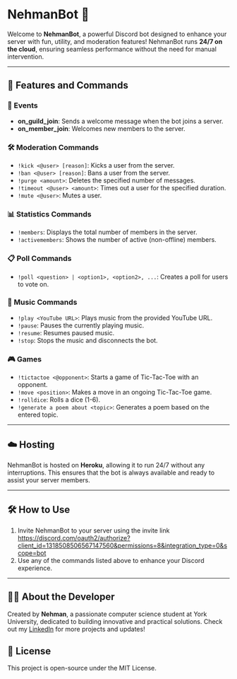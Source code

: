 # NehmanBot 🦁

Welcome to **NehmanBot**, a powerful Discord bot designed to enhance your server with fun, utility, and moderation features! NehmanBot runs **24/7 on the cloud**, ensuring seamless performance without the need for manual intervention.

---

## 🚀 Features and Commands

### 🎉 Events
- **on_guild_join**: Sends a welcome message when the bot joins a server.
- **on_member_join**: Welcomes new members to the server.

### 🛠 Moderation Commands
- `!kick <@user> [reason]`: Kicks a user from the server.
- `!ban <@user> [reason]`: Bans a user from the server.
- `!purge <amount>`: Deletes the specified number of messages.
- `!timeout <@user> <amount>`: Times out a user for the specified duration.
- `!mute <@user>`: Mutes a user.

### 📊 Statistics Commands
- `!members`: Displays the total number of members in the server.
- `!activemembers`: Shows the number of active (non-offline) members.

### 📋 Poll Commands
- `!poll <question> | <option1>, <option2>, ...`: Creates a poll for users to vote on.

### 🎵 Music Commands
- `!play <YouTube URL>`: Plays music from the provided YouTube URL.
- `!pause`: Pauses the currently playing music.
- `!resume`: Resumes paused music.
- `!stop`: Stops the music and disconnects the bot.

### 🎮 Games
- `!tictactoe <@opponent>`: Starts a game of Tic-Tac-Toe with an opponent.
- `!move <position>`: Makes a move in an ongoing Tic-Tac-Toe game.
- `!rolldice`: Rolls a dice (1-6).
- `!generate a poem about <topic>`: Generates a poem based on the entered topic.

---

## ☁️ Hosting

NehmanBot is hosted on **Heroku**, allowing it to run 24/7 without any interruptions. This ensures that the bot is always available and ready to assist your server members.

---

## 🛠 How to Use

1. Invite NehmanBot to your server using the invite link https://discord.com/oauth2/authorize?client_id=1318508506567147560&permissions=8&integration_type=0&scope=bot
2. Use any of the commands listed above to enhance your Discord experience.

---

## 🧑‍💻 About the Developer

Created by **Nehman**, a passionate computer science student at York University, dedicated to building innovative and practical solutions. Check out my [LinkedIn](https://www.linkedin.com/in/nehman-develops) for more projects and updates!


## 📝 License

This project is open-source under the MIT License.

